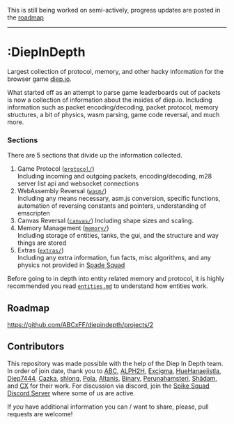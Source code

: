 This is still being worked on semi-actively, progress updates are posted in the [roadmap](https://github.com/ABCxFF/diepindepth#roadmap)

---

# **:DiepInDepth**

Largest collection of protocol, memory, and other hacky information for the browser game [diep.io](https://diep.io/).

What started off as an attempt to parse game leaderboards out of packets is now a collection of information about the insides of diep.io. Including information such as packet encoding/decoding, packet protocol, memory structures, a bit of physics, wasm parsing, game code reversal, and much more.

### **Sections**

There are 5 sections that divide up the information collected.

1. Game Protocol ([`protocol/`](./protocol/))  
   Including incoming and outgoing packets, encoding/decoding, m28 server list api and websocket connections
2. WebAssembly Reversal ([`wasm/`](./wasm/))  
   Including any means necessary, asm.js conversion, specific functions, automation of reversing constants and pointers, understanding of emscripten
3. Canvas Reversal ([`canvas/`](./canvas/))
   Including shape sizes and scaling.
4. Memory Management ([`memory/`](./memory/))  
   Including storage of entities, tanks, the gui, and the structure and way things are stored
5. Extras ([`extras/`](./extras/))  
   Including any extra information, fun facts, misc algorithms, and any physics not provided in [Spade Squad](http://spade-squad.com)

Before going to in depth into entity related memory and protocol, it is highly recommended you read [`entities.md`](./entities.md) to understand how entities work.

## **Roadmap**

https://github.com/ABCxFF/diepindepth/projects/2

## **Contributors**

This repository was made possible with the help of the Diep In Depth team. In order of join date, thank you to [ABC](https://github.com/ABCxFF), [ALPH2H](https://github.com/ALPH2H), [Excigma](https://github.com/Excigma), [HueHanaejistla](https://github.com/HueHanaejistla), [Diep7444](https://github.com/diepiodiscord), [Cazka](https://github.com/Cazka), [shlong](https://github.com/shlongisdookielol), [Pola](https://github.com/PiotrDabkowski), [Altanis](https://github.com/CoderSudaWuda), [Binary](https://github.com/binary-person), [Perunahamsteri](https://github.com/Perunahamsteri), [Shädam](https://github.com/supahero1), and [CX](https://github.com/CX88) for their work. For discussion via discord, join the [Spike Squad Discord Server](https://discord.gg/FkJwaUDMSe) where some of us are active.


If *you* have additional information you can / want to share, please, pull requests are welcome!

